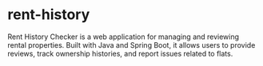 # rent-history
Rent History Checker is a web application for managing and reviewing rental properties. Built with Java and Spring Boot, it allows users to provide reviews, track ownership histories, and report issues related to flats.
